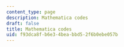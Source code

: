 ```yaml
---
content_type: page
description: Mathematica codes
draft: false
title: Mathematica codes
uid: f93dca8f-b6e3-4bea-bbd5-2f6b0ebe057b
---
```


